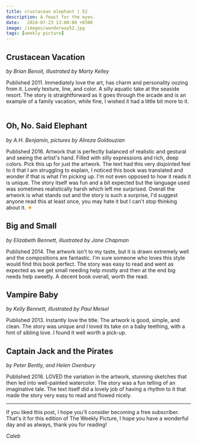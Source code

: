 ```yaml
---
title: crustacean elephant | 52
description: A feast for the eyes.
date:   2024-07-23 13:00:00 +0300
image: /images/wanderway52.jpg
tags: [weekly picture]
---
```


## Crustacean Vacation
*by Brian Benoit, illustrated by Marty Kelley*

Published 2011. Immediately love the art, has charm and personality oozing from it. Lovely texture, line, and color. A silly aquatic take at the seaside resort. The story is straightforward as it goes through the arcade and is an example of a family vacation, while fine, I wished it had a little bit more to it. 
 
## Oh, No. Said Elephant
*by A.H. Benjamin, pictures by Alireza Goldouzian*

Published 2016. Artwork that is perfectly balanced of realistic and gestural and seeing the artist's hand. Filled with silly expressions and rich, deep colors. Pick this up for just the artwork. The text had this very disjointed feel to it that I am struggling to explain, I noticed this book was translated and wonder if that is what I'm picking up. I'm not even opposed to how it reads it is unique. The story itself was fun and a bit expected but the language used was sometimes realistically harsh which left me surprised. Overall the artwork is what stands out and the story is such a surprise, I'd suggest anyone read this at least once, you may hate it but I can't stop thinking about it. <h style="color:#E7A526;">★</h>
 
## Big and Small
*by Elizabeth Bennett, illustrated by Jane Chapman*

Published 2014. The artwork isn't to my taste, but it is drawn extremely well and the compositions are fantastic. I'm sure someone who loves this style would find this book perfect. The story was easy to read and went as expected as we get small needing help mostly and then at the end big needs help sweetly. A decent book overall, worth the read. 
 
## Vampire Baby
*by Kelly Bennett, illustrated by Paul Meisel*

Published 2013. Instantly love the title. The artwork is good, simple, and clean. The story was unique and I loved its take on a baby teething, with a hint of sibling love. I found it well worth a pick-up. 
 
## Captain Jack and the Pirates
*by Peter Bently, and Helen Oxenbury*

Published 2016. LOVED the variation in the artwork, stunning sketches that then led into well-painted watercolor. The story was a fun telling of an imaginative tale. The text itself did a lovely job of having a rhythm to it that made the story very easy to read and flowed nicely.


***

If you liked this post, I hope you'll consider becoming a free subscriber. That's it for this edition of The Weekly Picture, I hope you have a wonderful day and as always, thank you for reading!

*Caleb*